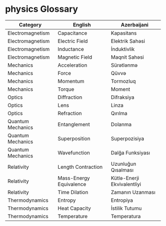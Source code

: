 # physics Glossary

| Category | English | Azerbaijani |
|---------|---------|------------|
| Electromagnetism | Capacitance | Kapasitans |
| Electromagnetism | Electric Field | Elektrik Sahəsi |
| Electromagnetism | Inductance | İnduktivlik |
| Electromagnetism | Magnetic Field | Maqnit Sahəsi |
| Mechanics | Acceleration | Sürətlənmə |
| Mechanics | Force | Qüvvə |
| Mechanics | Momentum | Tormozluq |
| Mechanics | Torque | Moment |
| Optics | Diffraction | Difraksiya |
| Optics | Lens | Linza |
| Optics | Refraction | Qırılma |
| Quantum Mechanics | Entanglement | Dolanma |
| Quantum Mechanics | Superposition | Superpozisiya |
| Quantum Mechanics | Wavefunction | Dalğa Funksiyası |
| Relativity | Length Contraction | Uzunluğun Qısalması |
| Relativity | Mass-Energy Equivalence | Kütlə-Enerji Ekvivalentliyi |
| Relativity | Time Dilation | Zamanın Uzanması |
| Thermodynamics | Entropy | Entropiya |
| Thermodynamics | Heat Capacity | İstilik Tutumu |
| Thermodynamics | Temperature | Temperatura |
